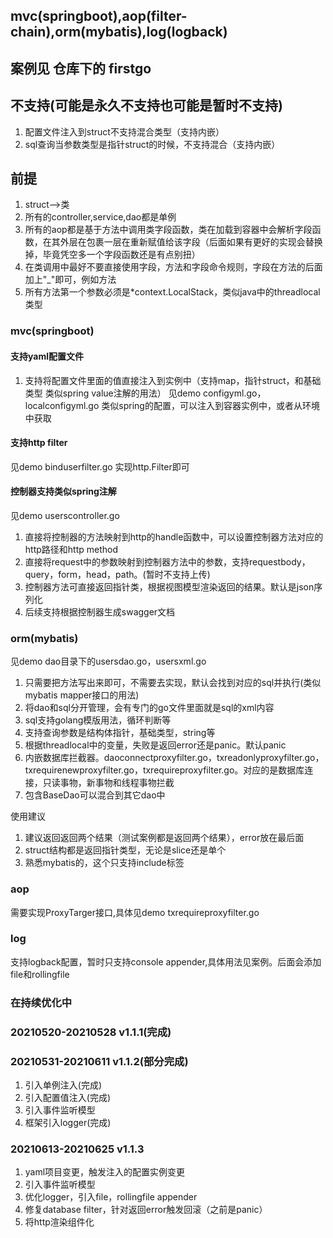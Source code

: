 ## mvc(springboot),aop(filter-chain),orm(mybatis),log(logback)

## 案例见 仓库下的 firstgo

## 不支持(可能是永久不支持也可能是暂时不支持)
1. 配置文件注入到struct不支持混合类型（支持内嵌）
2. sql查询当参数类型是指针struct的时候，不支持混合（支持内嵌）

## 前提
1. struct-->类   
2. 所有的controller,service,dao都是单例     
3. 所有的aop都是基于方法中调用类字段函数，类在加载到容器中会解析字段函数，在其外层在包裹一层在重新赋值给该字段（后面如果有更好的实现会替换掉，毕竟凭空多一个字段函数还是有点别扭）   
4. 在类调用中最好不要直接使用字段，方法和字段命令规则，字段在方法的后面加上"_"即可，例如方法   
5. 所有方法第一个参数必须是*context.LocalStack，类似java中的threadlocal类型  
   
### mvc(springboot)

#### 支持yaml配置文件
1. 支持将配置文件里面的值直接注入到实例中（支持map，指针struct，和基础类型 类似spring value注解的用法）
见demo configyml.go，localconfigyml.go 类似spring的配置，可以注入到容器实例中，或者从环境中获取

#### 支持http filter
见demo binduserfilter.go 实现http.Filter即可

#### 控制器支持类似spring注解  
见demo userscontroller.go   
1. 直接将控制器的方法映射到http的handle函数中，可以设置控制器方法对应的http路径和http method   
2. 直接将request中的参数映射到控制器方法中的参数，支持requestbody，query，form，head，path。(暂时不支持上传)  
4. 控制器方法可直接返回指针类，根据视图模型渲染返回的结果。默认是json序列化   
5. 后续支持根据控制器生成swagger文档   

### orm(mybatis)
见demo dao目录下的usersdao.go，usersxml.go  
1. 只需要把方法写出来即可，不需要去实现，默认会找到对应的sql并执行(类似mybatis mapper接口的用法)  
2. 将dao和sql分开管理，会有专门的go文件里面就是sql的xml内容     
3. sql支持golang模版用法，循环判断等   
4. 支持查询参数是结构体指针，基础类型，string等   
5. 根据threadlocal中的变量，失败是返回error还是panic。默认panic  
6. 内嵌数据库拦截器。daoconnectproxyfilter.go，txreadonlyproxyfilter.go，txrequirenewproxyfilter.go，txrequireproxyfilter.go。对应的是数据库连接，只读事物，新事物和线程事物拦截  
7. 包含BaseDao可以混合到其它dao中  

使用建议
1. 建议返回返回两个结果（测试案例都是返回两个结果），error放在最后面       
2. struct结构都是返回指针类型，无论是slice还是单个  
3. 熟悉mybatis的，这个只支持include标签  


### aop
需要实现ProxyTarger接口,具体见demo txrequireproxyfilter.go  


### log
支持logback配置，暂时只支持console appender,具体用法见案例。后面会添加file和rollingfile

### 在持续优化中

### 20210520-20210528 v1.1.1(完成)

### 20210531-20210611 v1.1.2(部分完成)
1. 引入单例注入(完成)
2. 引入配置值注入(完成)
3. 引入事件监听模型
4. 框架引入logger(完成)


### 20210613-20210625 v1.1.3
1. yaml项目变更，触发注入的配置实例变更
2. 引入事件监听模型
3. 优化logger，引入file，rollingfile appender
4. 修复database filter，针对返回error触发回滚（之前是panic）
5. 将http渲染组件化
